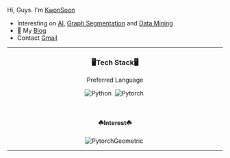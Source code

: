 <!--
<!-- ![waving](https://capsule-render.vercel.app/api?type=waving&height=250&text=🐤🐥🐣&fontAlign=80&fontAlignY=30&desc=%20%20%20%20%20Hi,%20there👋👋%20Welcome%20to%20My%20Space&color=gradient) -->
<!-- a Repulic of korea  -->
<!-- :school: I'm currently studying at a university in Chuncheon. -->
<!-- - 💬 If Give me Question [Click](https://github.com/younghoonNa/younghoonNa/issues) -->
<!-- - :octocat: SEE More [Git Statuts](https://github.com/younghoonNa/younghoonNa/blob/main/GithubStats.md) -->
<!-- [![Hits](https://hits.seeyoufarm.com/api/count/incr/badge.svg?url=https%3A%2F%2Fgithub.com%2FyounghoonNa&count_bg=%231EE3E9&title_bg=%23000000&icon=github.svg&icon_color=%23FFFFFF&title=Hi%2C+There%21&edge_flat=false)](https://hits.seeyoufarm.com) -->
<!--
<p align="center"> 
  Visitor count<br>
  <img src="https://profile-counter.glitch.me/younghoonNa/count.svg" />
</p>
-->


Hi, Guys. I'm [KwonSoon]()
-  Interesting on [AI](), [Graph Segmentation]() and [Data Mining]() 
- 📖  My [Blog](https://velog.io/@reversesky)
- Contact [Gmail](https://yykks3971@gmail.com)
<!--[![Gmail Badge](https://img.shields.io/badge/Gmail-d14836?style=flat-square&logo=Gmail&logoColor=white&link=mailto:nayounghoon0223@gmail.com)](mailto:nayounghoon0223@gmail.com) [![Instagram Badge](https://img.shields.io/badge/-Instagram-dd2a7b?style=flat-square&logo=instagram&logoColor=white&link=https://www.instagram.com/187._.yh/)](https://www.instagram.com/187._.yh/) 
- The 9th Republic of Korea SW Convergence Hackathon Grand Prize <br>
  (Minister of Science and Information and Communication Technology Award)
- Joint AI Competition (Dacon) at the SW-focused University, 9th Encouragement Prize <br>
  (Chairman's Prize from the SW-focused University Council)
- (Dacon) Analysis penguin weight 6th. 
- Accepted 2 [IEEE papers](https://ieeexplore.ieee.org/author/37089614000) and 1 ACK 2022 Undergraudate Student Paper Prize
-->
---


<h3 align="center">🖥️Tech Stack🖥️ </h3>

<p align="center"> Preferred Language</p>

<div align="center" style="text-align:center">

  ![Python](https://img.shields.io/badge/python-3670A0?style=for-the-badge&logo=python&logoColor=white)</a>&nbsp;
  ![Pytorch](https://img.shields.io/badge/Pytorch-EE4C2C?style=for-the-badge&logo=Pytorch&logoColor=white)</a>&nbsp;
  <!-- ![C++](https://img.shields.io/badge/C++-00599C?style=for-the-badge&logo=C%2B%2B&logoColor=white)</a>&nbsp;-->

<br>
  
</div>

<h4 align="center"> ☘️Interest☘️</h4>

<div align="center" style="text-align:center">
  
 ![PytorchGeometric](https://img.shields.io/badge/PyG-00999A?style=for-the-badge&logo=PyG&logoColor=white)</a>&nbsp;
 <br>
 
</div>

<!-- 
<h4 align="center">📝I've used at least once📝</h4>

<div align="center" style="text-align:center">
  
 ![C](https://img.shields.io/badge/C-A8B9CC?style=for-the-badge&logo=C&logoColor=white)
 ![Java](https://img.shields.io/badge/Java-007396?style=for-the-badge&logo=Java&logoColor=white)
 ![Linux](https://img.shields.io/badge/Linux-FCC624?style=for-the-badge&logo=Linux&logoColor=white)
 ![Bitcoin](https://img.shields.io/badge/Bitcoin-F7931A?style=for-the-badge&logo=Bitcoin&logoColor=white)</a>&nbsp;
 ![Flutter](https://img.shields.io/badge/Flutter-02569B?style=for-the-badge&logo=Flutter&logoColor=white)
 ![Android Studio](https://img.shields.io/badge/AndroidStudio-3DDC84?style=for-the-badge&logo=AndroidStudio&logoColor=white)
 ![Jupyter NoteBook](https://img.shields.io/badge/Jupyter-F37626?style=for-the-badge&logo=Jupyter&logoColor=white)
 ![MySQL](https://img.shields.io/badge/MySQL-4479A1?style=for-the-badge&logo=MySQL&logoColor=white)
 ![CashsApp](https://img.shields.io/badge/Fiance-00C244?style=for-the-badge&logo=CashApp&logoColor=white)</a>&nbsp;
 <br>
 ![HTML](https://img.shields.io/badge/HTML-E34F26?style=for-the-badge&logo=HTML5&logoColor=white) 
 ![CSS](https://img.shields.io/badge/CSS-1572B6?style=for-the-badge&logo=HTML5&logoColor=white) 
 ![JS](https://img.shields.io/badge/JavaScript-F7DF1E?style=for-the-badge&logo=JSS&logoColor=white)


</div>
-->

---
<!-- [![Anurag's GitHub stats](https://github-readme-stats.vercel.app/api?username=younghoonNa&show_icons=true&theme=vue)](https://github.com/younghoonNa/github-readme-stats) 
![](https://github-profile-summary-cards.vercel.app/api/cards/productive-time?username=younghoonNa&theme=vue) 

[그 외 깃허브 Status](https://github.com/younghoonNa/younghoonNa/blob/main/GithubStats.md)

## 경력 및 경험
[나영훈 지금까지 뭐하고 살았나](https://github.com/younghoonNa/younghoonNa/blob/main/git_resume.md)
-->
